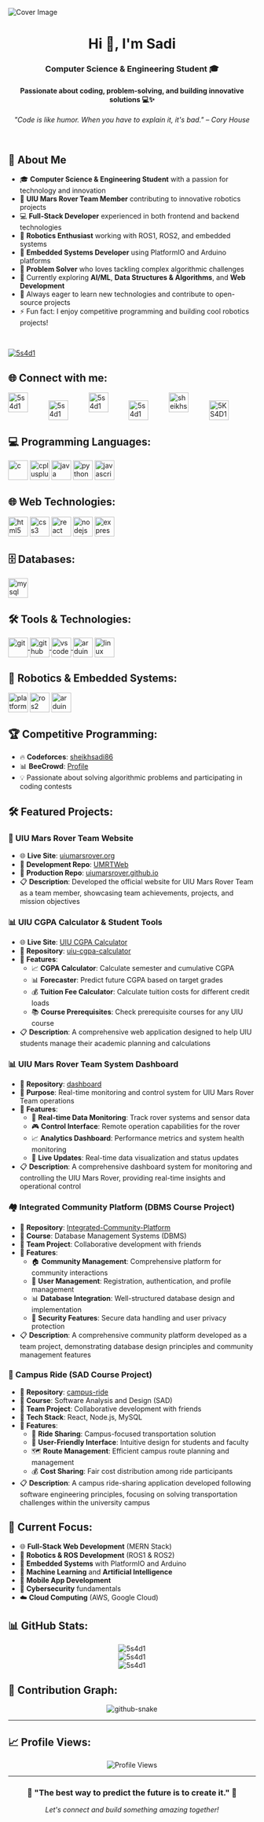 ![Cover Image](cover.jpg)

<h1 align="center">Hi 👋, I'm Sadi</h1>
<h3 align="center">Computer Science & Engineering Student 🎓</h3>
<h4 align="center">Passionate about coding, problem-solving, and building innovative solutions 💻✨</h4>

<p align="center">
  <em>"Code is like humor. When you have to explain it, it's bad." – Cory House</em>
</p>
<br>

## 🚀 About Me

- 🎓 **Computer Science & Engineering Student** with a passion for technology and innovation
- 🤖 **UIU Mars Rover Team Member** contributing to innovative robotics projects
- 💻 **Full-Stack Developer** experienced in both frontend and backend technologies
- 🔴 **Robotics Enthusiast** working with ROS1, ROS2, and embedded systems
- 🔌 **Embedded Systems Developer** using PlatformIO and Arduino platforms
- 🧠 **Problem Solver** who loves tackling complex algorithmic challenges
- 🌱 Currently exploring **AI/ML**, **Data Structures & Algorithms**, and **Web Development**
- 🎯 Always eager to learn new technologies and contribute to open-source projects
- ⚡ Fun fact: I enjoy competitive programming and building cool robotics projects!

<br>
<p align="left"> <a href="https://github.com/ryo-ma/github-profile-trophy"><img src="https://github-profile-trophy.vercel.app/?username=5s4d1" alt="5s4d1" /></a> </p>


## 🌐 Connect with me:
<p align="left">
  <a href="https://twitter.com/5s4d1" target="_blank"><img src="https://raw.githubusercontent.com/rahuldkjain/github-profile-readme-generator/master/src/images/icons/Social/twitter.svg" alt="5s4d1" height="40" width="40" /></a>
  <span style="margin-left: 30px;">&nbsp;</span>
  <a href="https://linkedin.com/in/5s4d1" target="_blank"><img align="center" src="https://raw.githubusercontent.com/rahuldkjain/github-profile-readme-generator/master/src/images/icons/Social/linked-in-alt.svg" alt="5s4d1" height="40" width="40" /></a>
  <span style="margin-left: 30px;">&nbsp;</span>
  <a href="https://fb.com/5s4d1" target="_blank"><img src="https://raw.githubusercontent.com/rahuldkjain/github-profile-readme-generator/master/src/images/icons/Social/facebook.svg" alt="5s4d1" height="40" width="40" /></a>
  <span style="margin-left: 30px;">&nbsp;</span>
  <a href="https://instagram.com/5s4d1" target="_blank"><img align="center" src="https://raw.githubusercontent.com/rahuldkjain/github-profile-readme-generator/master/src/images/icons/Social/instagram.svg" alt="5s4d1" height="40" width="40"/></a> 
  <span style="margin-left: 30px;">&nbsp;</span>
  <a href="https://codeforces.com/profile/sheikhsadi86" target="_blank"><img src="https://raw.githubusercontent.com/rahuldkjain/github-profile-readme-generator/master/src/images/icons/Social/codeforces.svg" alt="sheikhsadi86" height="40" width="40" /></a>
  <span style="margin-left: 30px;">&nbsp;</span>
  <a href="https://judge.beecrowd.com/en/users/statistics/822900" target="_blank"><img align="center" src="https://user-images.githubusercontent.com/80118217/182170124-b6e845a1-a252-40d9-8c60-8092911c4649.png" alt="5KS4D1" height="40" width="40" /></a>
</p>

## 💻 Programming Languages:
<p align="left"> 
  <a href="https://www.cprogramming.com/" target="_blank" rel="noreferrer"> <img src="https://raw.githubusercontent.com/devicons/devicon/master/icons/c/c-original.svg" alt="c" width="40" height="40"/></a> 
  <a href="https://www.w3schools.com/cpp/" target="_blank" rel="noreferrer"> <img src="https://raw.githubusercontent.com/devicons/devicon/master/icons/cplusplus/cplusplus-original.svg" alt="cplusplus" width="40" height="40"/></a>
  <a href="https://www.java.com" target="_blank" rel="noreferrer"> <img src="https://raw.githubusercontent.com/devicons/devicon/master/icons/java/java-original.svg" alt="java" width="40" height="40"/></a> 
  <a href="https://www.python.org" target="_blank" rel="noreferrer"> <img src="https://raw.githubusercontent.com/devicons/devicon/master/icons/python/python-original.svg" alt="python" width="40" height="40"/></a> 
  <a href="https://developer.mozilla.org/en-US/docs/Web/JavaScript" target="_blank" rel="noreferrer"> <img src="https://raw.githubusercontent.com/devicons/devicon/master/icons/javascript/javascript-original.svg" alt="javascript" width="40" height="40"/></a>
</p>

## 🌐 Web Technologies:
<p align="left">
  <a href="https://www.w3.org/html/" target="_blank" rel="noreferrer"> <img src="https://raw.githubusercontent.com/devicons/devicon/master/icons/html5/html5-original-wordmark.svg" alt="html5" width="40" height="40"/></a>
  <a href="https://www.w3schools.com/css/" target="_blank" rel="noreferrer"> <img src="https://raw.githubusercontent.com/devicons/devicon/master/icons/css3/css3-original-wordmark.svg" alt="css3" width="40" height="40"/></a>
  <a href="https://reactjs.org/" target="_blank" rel="noreferrer"> <img src="https://raw.githubusercontent.com/devicons/devicon/master/icons/react/react-original-wordmark.svg" alt="react" width="40" height="40"/></a>
  <a href="https://nodejs.org" target="_blank" rel="noreferrer"> <img src="https://raw.githubusercontent.com/devicons/devicon/master/icons/nodejs/nodejs-original-wordmark.svg" alt="nodejs" width="40" height="40"/></a>
  <a href="https://expressjs.com" target="_blank" rel="noreferrer"> <img src="https://raw.githubusercontent.com/devicons/devicon/master/icons/express/express-original-wordmark.svg" alt="express" width="40" height="40"/></a>
</p>

## 🗄️ Databases:
<p align="left">
  <a href="https://www.mysql.com/" target="_blank" rel="noreferrer"> <img src="https://raw.githubusercontent.com/devicons/devicon/master/icons/mysql/mysql-original-wordmark.svg" alt="mysql" width="40" height="40"/></a> 
  <!-- <a href="https://www.mongodb.com/" target="_blank" rel="noreferrer"> <img src="https://raw.githubusercontent.com/devicons/devicon/master/icons/mongodb/mongodb-original-wordmark.svg" alt="mongodb" width="40" height="40"/></a>
  <a href="https://www.postgresql.org" target="_blank" rel="noreferrer"> <img src="https://raw.githubusercontent.com/devicons/devicon/master/icons/postgresql/postgresql-original-wordmark.svg" alt="postgresql" width="40" height="40"/></a> -->
</p>

## 🛠️ Tools & Technologies:
<p align="left"> 
  <a href="https://git-scm.com/" target="_blank" rel="noreferrer"> <img align="center" src="https://www.vectorlogo.zone/logos/git-scm/git-scm-icon.svg" alt="git" width="40" height="40"/> </a>
  <a href="https://github.com/" target="_blank" rel="noreferrer"> <img align="center" src="https://raw.githubusercontent.com/devicons/devicon/master/icons/github/github-original.svg" alt="github" width="40" height="40"/> </a>
  <a href="https://code.visualstudio.com/" target="_blank" rel="noreferrer"> <img align="center" src="https://raw.githubusercontent.com/devicons/devicon/master/icons/vscode/vscode-original.svg" alt="vscode" width="40" height="40"/> </a>
  <a href="https://www.arduino.cc/" target="_blank" rel="noreferrer"> <img align="center" src="https://cdn.worldvectorlogo.com/logos/arduino-1.svg" alt="arduino" width="40" height="40"/></a> 
  <a href="https://www.linux.org/" target="_blank" rel="noreferrer"> <img align="center" src="https://raw.githubusercontent.com/devicons/devicon/master/icons/linux/linux-original.svg" alt="linux" width="40" height="40"/></a>
</p>

## 🤖 Robotics & Embedded Systems:
<p align="left">
  <a href="https://platformio.org/" target="_blank" rel="noreferrer"> <img align="center" src="https://cdn.worldvectorlogo.com/logos/platformio.svg" alt="platformio" width="40" height="40"/></a>
  <a href="https://docs.ros.org/en/humble" target="_blank" rel="noreferrer"> <img align="center" src="https://upload.wikimedia.org/wikipedia/commons/b/bb/Ros_logo.svg" alt="ros2" width="40" height="40"/></a>
  <a href="https://www.arduino.cc/" target="_blank" rel="noreferrer"> <img align="center" src="https://cdn.worldvectorlogo.com/logos/arduino-1.svg" alt="arduino" width="40" height="40"/></a>
</p>

## 🏆 Competitive Programming:
- 🔥 **Codeforces**: [sheikhsadi86](https://codeforces.com/profile/sheikhsadi86)
- 📊 **BeeCrowd**: [Profile](https://judge.beecrowd.com/en/users/statistics/822900)
- 💡 Passionate about solving algorithmic problems and participating in coding contests

## 🛠️ Featured Projects:

### 🤖 UIU Mars Rover Team Website
- 🌐 **Live Site**: [uiumarsrover.org](https://uiumarsrover.org/)
- 📁 **Development Repo**: [UMRTWeb](https://github.com/5S4D1/UMRTWeb.git)
- 🚀 **Production Repo**: [uiumarsrover.github.io](https://github.com/uiumarsrover/uiumarsrover.github.io.git)
- 📋 **Description**: Developed the official website for UIU Mars Rover Team as a team member, showcasing team achievements, projects, and mission objectives

### 📊 UIU CGPA Calculator & Student Tools
- 🌐 **Live Site**: [UIU CGPA Calculator](https://5s4d1.github.io/uiu-cgpa-calculator/)
- 📁 **Repository**: [uiu-cgpa-calculator](https://github.com/5S4D1/uiu-cgpa-calculator)
- 🎯 **Features**:
  - 📈 **CGPA Calculator**: Calculate semester and cumulative CGPA
  - 📊 **Forecaster**: Predict future CGPA based on target grades
  - 💰 **Tuition Fee Calculator**: Calculate tuition costs for different credit loads
  - 📚 **Course Prerequisites**: Check prerequisite courses for any UIU course
- 📋 **Description**: A comprehensive web application designed to help UIU students manage their academic planning and calculations

### 📊 UIU Mars Rover Team System Dashboard
- 📁 **Repository**: [dashboard](https://github.com/5S4D1/dashboard.git)
- 🎯 **Purpose**: Real-time monitoring and control system for UIU Mars Rover Team operations
- 🔧 **Features**:
  - 📡 **Real-time Data Monitoring**: Track rover systems and sensor data
  - 🎮 **Control Interface**: Remote operation capabilities for the rover
  - 📈 **Analytics Dashboard**: Performance metrics and system health monitoring
  - 🔄 **Live Updates**: Real-time data visualization and status updates
- 📋 **Description**: A comprehensive dashboard system for monitoring and controlling the UIU Mars Rover, providing real-time insights and operational control

### 🏘️ Integrated Community Platform (DBMS Course Project)
- 📁 **Repository**: [Integrated-Community-Platform](https://github.com/badhon-dalbot/Integrated-Community-Platform.git)
- 🎯 **Course**: Database Management Systems (DBMS)
- 👥 **Team Project**: Collaborative development with friends
- 🔧 **Features**:
  - 🏠 **Community Management**: Comprehensive platform for community interactions
  - 👤 **User Management**: Registration, authentication, and profile management
  - 📊 **Database Integration**: Well-structured database design and implementation
  - 🔐 **Security Features**: Secure data handling and user privacy protection
- 📋 **Description**: A comprehensive community platform developed as a team project, demonstrating database design principles and community management features

### 🚗 Campus Ride (SAD Course Project)
- 📁 **Repository**: [campus-ride](https://github.com/badhon-dalbot/campus-ride.git)
- 🎯 **Course**: Software Analysis and Design (SAD)
- 👥 **Team Project**: Collaborative development with friends
- 🎡 **Tech Stack**: React, Node.js, MySQL
- 🔧 **Features**:
  - 🚖 **Ride Sharing**: Campus-focused transportation solution
  - 📱 **User-Friendly Interface**: Intuitive design for students and faculty
  - 🗺️ **Route Management**: Efficient campus route planning and management
  - 💰 **Cost Sharing**: Fair cost distribution among ride participants
- 📋 **Description**: A campus ride-sharing application developed following software engineering principles, focusing on solving transportation challenges within the university campus

## 🚀 Current Focus:
- 🌐 **Full-Stack Web Development** (MERN Stack)
- 🤖 **Robotics & ROS Development** (ROS1 & ROS2)
- 🔌 **Embedded Systems** with PlatformIO and Arduino
- 🧠 **Machine Learning** and **Artificial Intelligence**
- 📱 **Mobile App Development**
- 🔐 **Cybersecurity** fundamentals
- ☁️ **Cloud Computing** (AWS, Google Cloud)

## 📊 GitHub Stats:

<div align="center">
  <img src="https://github-readme-stats.vercel.app/api/top-langs?username=5s4d1&show_icons=true&theme=radical&layout=compact" alt="5s4d1" />
</div>

<div align="center">
  <img src="https://github-readme-stats.vercel.app/api?username=5s4d1&show_icons=true&theme=radical" alt="5s4d1" />
</div>

<div align="center">
  <img src="https://github-readme-streak-stats.herokuapp.com/?user=5s4d1&theme=radical" alt="5s4d1" />
</div>

## 🐍 Contribution Graph:
<div align="center">
  <img src="https://github.com/5S4D1/5S4D1/assets/123616359/d1e242d6-3768-424a-a84d-5a443b8b959a" alt="github-snake" />
</div>

---

## 📈 Profile Views:
<div align="center">
  <img src="https://komarev.com/ghpvc/?username=5s4d1&style=for-the-badge&color=orange" alt="Profile Views"/>
</div>

---

<div align="center">
  <h3>💫 "The best way to predict the future is to create it." 💫</h3>
  <p><em>Let's connect and build something amazing together!</em></p>
</div>
